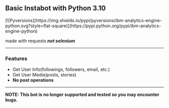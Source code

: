 <h2>Basic Instabot with Python 3.10</h2>
[![Pyversions](https://img.shields.io/pypi/pyversions/ibm-analytics-engine-python.svg?style=flat-square)](https://pypi.python.org/pypi/ibm-analytics-engine-python)

<p>made with requests <b><i>not selenium</i></b></p>
<hr>
<h3>Features</h3>
<ul>
<li>Get User Info(followings, followers, email, etc.)</li>
<li>Get User Media(posts, stories)</li>
<li><b>No post operations<b></li>
</ul>
<hr>
<p><b>NOTE:</b> This bot is no longer supported and tested so you may encounter bugs.</p>
